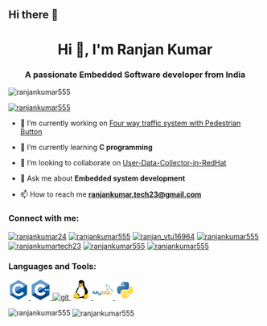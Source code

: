 ## Hi there 👋

<!--
**ranjankumar555/ranjankumar555** is a ✨ _special_ ✨ repository because its `README.md` (this file) appears on your GitHub profile.

Here are some ideas to get you started:

- 🔭 I’m currently working on ...
- 🌱 I’m currently learning ...
- 👯 I’m looking to collaborate on ...
- 🤔 I’m looking for help with ...
- 💬 Ask me about ...
- 📫 How to reach me: ...
- 😄 Pronouns: ...
- ⚡ Fun fact: ...
-->

<h1 align="center">Hi 👋, I'm Ranjan Kumar</h1>
<h3 align="center">A passionate Embedded Software developer from India</h3>

<p align="left"> <img src="https://komarev.com/ghpvc/?username=ranjankumar555&label=Profile%20views&color=0e75b6&style=flat" alt="ranjankumar555" /> </p>

<p align="left"> <a href="https://github.com/ryo-ma/github-profile-trophy"><img src="https://github-profile-trophy.vercel.app/?username=ranjankumar555" alt="ranjankumar555" /></a> </p>

- 🔭 I’m currently working on [Four way traffic system with Pedestrian Button](https://github.com/ranjankumar555/Four-way-traffic-system-with-pedestrian-button)

- 🌱 I’m currently learning **C programming**

- 👯 I’m looking to collaborate on [User-Data-Collector-in-RedHat](https://github.com/ranjankumar555/User-Data-Collector-in-RedHat)

- 💬 Ask me about **Embedded system development**

- 📫 How to reach me **ranjankumar.tech23@gmail.com**

<h3 align="left">Connect with me:</h3>
<p align="left">
<a href="https://linkedin.com/in/ranjankumar24" target="blank"><img align="center" src="https://raw.githubusercontent.com/rahuldkjain/github-profile-readme-generator/master/src/images/icons/Social/linked-in-alt.svg" alt="ranjankumar24" height="30" width="40" /></a>
<a href="https://www.codechef.com/users/ranjankumar555" target="blank"><img align="center" src="https://cdn.jsdelivr.net/npm/simple-icons@3.1.0/icons/codechef.svg" alt="ranjankumar555" height="30" width="40" /></a>
<a href="https://www.hackerrank.com/ranjan_vtu16964" target="blank"><img align="center" src="https://raw.githubusercontent.com/rahuldkjain/github-profile-readme-generator/master/src/images/icons/Social/hackerrank.svg" alt="ranjan_vtu16964" height="30" width="40" /></a>
<a href="https://codeforces.com/profile/ranjankumar555" target="blank"><img align="center" src="https://raw.githubusercontent.com/rahuldkjain/github-profile-readme-generator/master/src/images/icons/Social/codeforces.svg" alt="ranjankumar555" height="30" width="40" /></a>
<a href="https://www.leetcode.com/ranjankumartech23" target="blank"><img align="center" src="https://raw.githubusercontent.com/rahuldkjain/github-profile-readme-generator/master/src/images/icons/Social/leet-code.svg" alt="ranjankumartech23" height="30" width="40" /></a>
<a href="https://www.hackerearth.com/ranjankumar555" target="blank"><img align="center" src="https://raw.githubusercontent.com/rahuldkjain/github-profile-readme-generator/master/src/images/icons/Social/hackerearth.svg" alt="ranjankumar555" height="30" width="40" /></a>
<a href="https://auth.geeksforgeeks.org/user/ranjankumar555" target="blank"><img align="center" src="https://raw.githubusercontent.com/rahuldkjain/github-profile-readme-generator/master/src/images/icons/Social/geeks-for-geeks.svg" alt="ranjankumar555" height="30" width="40" /></a>
</p>

### Languages and Tools:

<p align="left">
  <a href="https://www.cprogramming.com/" target="_blank" rel="noreferrer">
    <img src="https://raw.githubusercontent.com/devicons/devicon/master/icons/c/c-original.svg" alt="c" width="40" height="40"/>
  </a>
  <a href="https://www.w3schools.com/cpp/" target="_blank" rel="noreferrer">
    <img src="https://raw.githubusercontent.com/devicons/devicon/master/icons/cplusplus/cplusplus-original.svg" alt="cplusplus" width="40" height="40"/>
  </a>
  <a href="https://git-scm.com/" target="_blank" rel="noreferrer">
    <img src="https://www.vectorlogo.zone/logos/git-scm/git-scm-icon.svg" alt="git" width="40" height="40"/>
  </a>
  <a href="https://www.linux.org/" target="_blank" rel="noreferrer">
    <img src="https://raw.githubusercontent.com/devicons/devicon/master/icons/linux/linux-original.svg" alt="linux" width="40" height="40"/>
  </a>
  <a href="https://www.mysql.com/" target="_blank" rel="noreferrer">
    <img src="https://raw.githubusercontent.com/devicons/devicon/master/icons/mysql/mysql-original-wordmark.svg" alt="mysql" width="40" height="40"/>
  </a>
  <a href="https://www.python.org" target="_blank" rel="noreferrer">
    <img src="https://raw.githubusercontent.com/devicons/devicon/master/icons/python/python-original.svg" alt="python" width="40" height="40"/>
  </a>
<!--   <a href="https://www.arduino.cc/" target="_blank" rel="noreferrer">
    <img src="https://cdn.worldvectorlogo.com/logos/arduino-1.svg" alt="arduino" width="40" height="40"/>
  </a> -->
</p>


<p><img align="left" src="https://github-readme-stats.vercel.app/api/top-langs?username=ranjankumar555&show_icons=true&locale=en&layout=compact" alt="ranjankumar555" /></p>

<p>&nbsp;<img align="center" src="https://github-readme-stats.vercel.app/api?username=ranjankumar555&show_icons=true&locale=en" alt="ranjankumar555" /></p>

